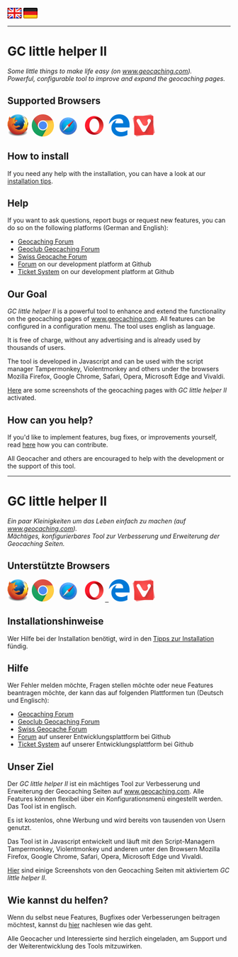 <a href="#user-content-en" title=""><img src="/images/flag_en.png"></a>
<a href="#user-content-de" title=""><img src="/images/flag_de.png"></a>

---
# GC little helper II <a id="user-content-en"></a>
*Some little things to make life easy (on www.geocaching.com).*<br>
*Powerful, configurable tool to improve and expand the geocaching pages.*

## Supported Browsers
<a href="//"><img src="/images/mozilla_firefox_logo_small.png" title="Mozilla Firefox" alt="Mozilla Firefox"></a>&nbsp;
<a href="//"><img src="/images/google_chrome_logo_small.png" title="Google Chrome" alt="Google Chrome"></a>&nbsp;
<a href="//"><img src="/images/safari_logo_small.png" title="Safari" alt="Safari"></a>&nbsp;
<a href="//"><img src="/images/opera_logo_small.png" title="Opera" alt="Opera"></a>&nbsp;
<a href="//"><img src="/images/microsoft_edge_logo_small.png" title="Microsoft Edge" alt="Microsoft Edge"></a>&nbsp;
<a href="//"><img src="/images/vivaldi_logo_small.png" title="Vivaldi" alt="Vivaldi"></a>

## How to install
If you need any help with the installation, you can have a look at our [installation tips](/docu/tips_installation.md#en).

## Help
If you want to ask questions, report bugs or request new features, you can do so on the following platforms (German and English): 
- [Geocaching Forum](https://forums.geocaching.com/GC/index.php?/topic/343005-gc-little-helper-ii/)
- [Geoclub Geocaching Forum](https://www.geoclub.de/forum/t/gc-little-helper-ii-ab-v0-11.81650/)
- [Swiss Geocache Forum](https://www.swissgeocacheforum.ch/forum/topic/12872-gc-little-helper-ii/)
- [Forum](https://github.com/2Abendsegler/GClh/discussions) on our development platform at Github
- [Ticket System](https://github.com/2Abendsegler/GClh/issues) on our development platform at Github

## Our Goal
*GC little helper II* is a powerful tool to enhance and extend the functionality on the geocaching pages of www.geocaching.com. All features can be configured in a configuration menu. The tool uses english as language.

It is free of charge, without any advertising and is already used by thousands of users.

The tool is developed in Javascript and can be used with the script manager Tampermonkey, Violentmonkey and others under the browsers Mozilla Firefox, Google Chrome, Safari, Opera, Microsoft Edge and Vivaldi.

[Here](/docu/overview_screenshots.md#readme) are some screenshots of the geocaching pages with *GC little helper II* activated.

## How can you help?
If you'd like to implement features, bug fixes, or improvements yourself, read [here](/docu/how_to_contribute.md#en) how you can contribute. 

All Geocacher and others are encouraged to help with the development or the support of this tool.

---
# GC little helper II <a id="user-content-de"></a>
*Ein paar Kleinigkeiten um das Leben einfach zu machen (auf www.geocaching.com).*<br>
*Mächtiges, konfigurierbares Tool zur Verbesserung und Erweiterung der Geocaching Seiten.*

## Unterstützte Browsers
<a href="//"><img src="/images/mozilla_firefox_logo_small.png" title="Mozilla Firefox" alt="Mozilla Firefox"></a>&nbsp;
<a href="//"><img src="/images/google_chrome_logo_small.png" title="Google Chrome" alt="Google Chrome"></a>&nbsp;
<a href="//"><img src="/images/safari_logo_small.png" title="Safari" alt="Safari"></a>&nbsp;
<a href="//"><img src="/images/opera_logo_small.png" title="Opera" alt="Opera">&nbsp;
<a href="//"><img src="/images/microsoft_edge_logo_small.png" title="Microsoft Edge" alt="Microsoft Edge"></a>&nbsp;
<a href="//"><img src="/images/vivaldi_logo_small.png" title="Vivaldi" alt="Vivaldi"></a>

## Installationshinweise
Wer Hilfe bei der Installation benötigt, wird in den [Tipps zur Installation](/docu/tips_installation.md#de) fündig.

## Hilfe
Wer Fehler melden möchte, Fragen stellen möchte oder neue Features beantragen möchte, der kann das auf folgenden Plattformen tun (Deutsch und Englisch): 
- [Geocaching Forum](https://forums.geocaching.com/GC/index.php?/topic/343005-gc-little-helper-ii/)
- [Geoclub Geocaching Forum](https://www.geoclub.de/forum/t/gc-little-helper-ii-ab-v0-11.81650/)
- [Swiss Geocache Forum](https://www.swissgeocacheforum.ch/forum/topic/12872-gc-little-helper-ii/)
- [Forum](https://github.com/2Abendsegler/GClh/discussions) auf unserer Entwicklungsplattform bei Github
- [Ticket System](https://github.com/2Abendsegler/GClh/issues) auf unserer Entwicklungsplattform bei Github

## Unser Ziel
Der *GC little helper II* ist ein mächtiges Tool zur Verbesserung und Erweiterung der Geocaching Seiten auf www.geocaching.com. Alle Features können flexibel über ein Konfigurationsmenü eingestellt werden. Das Tool ist in englisch. 

Es ist kostenlos, ohne Werbung und wird bereits von tausenden von Usern genutzt.

Das Tool ist in Javascript entwickelt und läuft mit den Script-Managern Tampermonkey, Violentmonkey und anderen unter den Browsern Mozilla Firefox, Google Chrome, Safari, Opera, Microsoft Edge und Vivaldi.

[Hier](/docu/overview_screenshots.md#readme) sind einige Screenshots von den Geocaching Seiten mit aktiviertem *GC little helper II*. 

## Wie kannst du helfen?
Wenn du selbst neue Features, Bugfixes oder Verbesserungen beitragen möchtest, kannst du [hier](/docu/how_to_contribute.md#de) nachlesen wie das geht.

Alle Geocacher und Interessierte sind herzlich eingeladen, am Support und der Weiterentwicklung des Tools mitzuwirken.  
